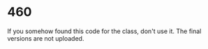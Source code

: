 # 460

If you somehow found this code for the class, don't use it. The final versions are not uploaded.
